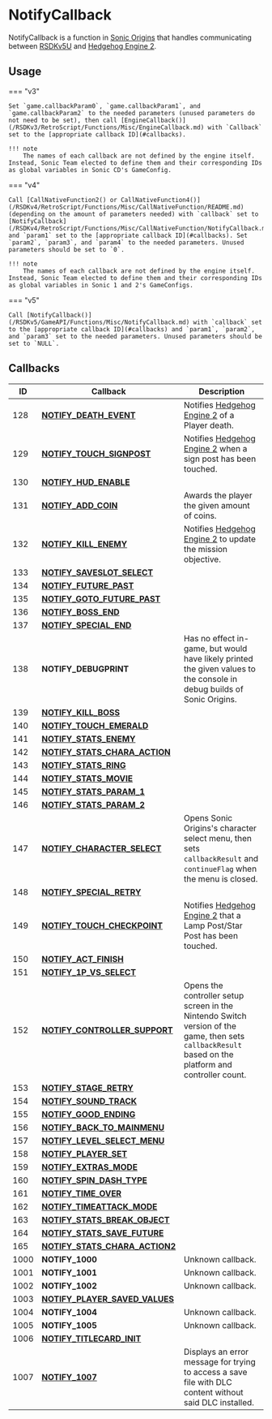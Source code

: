 # NotifyCallback

NotifyCallback is a function in [Sonic Origins](../../README.md) that handles communicating between [RSDKv5U](/RSDKv5/README.md) and [Hedgehog Engine 2](../../HedgehogEngine2.md).

## Usage
=== "v3"

    Set `game.callbackParam0`, `game.callbackParam1`, and `game.callbackParam2` to the needed parameters (unused parameters do not need to be set), then call [EngineCallback()](/RSDKv3/RetroScript/Functions/Misc/EngineCallback.md) with `Callback` set to the [appropriate callback ID](#callbacks).

    !!! note
        The names of each callback are not defined by the engine itself. Instead, Sonic Team elected to define them and their corresponding IDs as global variables in Sonic CD's GameConfig.

=== "v4"

    Call [CallNativeFunction2() or CallNativeFunction4()](/RSDKv4/RetroScript/Functions/Misc/CallNativeFunction/README.md) (depending on the amount of parameters needed) with `callback` set to [NotifyCallback](/RSDKv4/RetroScript/Functions/Misc/CallNativeFunction/NotifyCallback.md) and `param1` set to the [appropriate callback ID](#callbacks). Set `param2`, `param3`, and `param4` to the needed parameters. Unused parameters should be set to `0`.

    !!! note
        The names of each callback are not defined by the engine itself. Instead, Sonic Team elected to define them and their corresponding IDs as global variables in Sonic 1 and 2's GameConfigs.

=== "v5"

    Call [NotifyCallback()](/RSDKv5/GameAPI/Functions/Misc/NotifyCallback.md) with `callback` set to the [appropriate callback ID](#callbacks) and `param1`, `param2`, and `param3` set to the needed parameters. Unused parameters should be set to `NULL`.

## Callbacks
| ID   | Callback                                               | Description                                                                                                                                               |
| ---- | ------------------------------------------------------ | --------------------------------------------------------------------------------------------------------------------------------------------------------- |
| 128  | [**NOTIFY_DEATH_EVENT**](DeathEvent.md)                | Notifies [Hedgehog Engine 2](../../HedgehogEngine2.md) of a Player death.                                                                                 |
| 129  | [**NOTIFY_TOUCH_SIGNPOST**](TouchSignPost.md)          | Notifies [Hedgehog Engine 2](../../HedgehogEngine2.md) when a sign post has been touched.                                                                 |
| 130  | [**NOTIFY_HUD_ENABLE**](HUDEnable.md)                  |                                                                                                                                                           |
| 131  | [**NOTIFY_ADD_COIN**](AddCoin.md)                      | Awards the player the given amount of coins.                                                                                                              |
| 132  | [**NOTIFY_KILL_ENEMY**](KillEnemy.md)                  | Notifies [Hedgehog Engine 2](../../HedgehogEngine2.md) to update the mission objective.                                                                   |
| 133  | [**NOTIFY_SAVESLOT_SELECT**](SaveSlotSelect.md)        |                                                                                                                                                           |
| 134  | [**NOTIFY_FUTURE_PAST**](FuturePast.md)                |                                                                                                                                                           |
| 135  | [**NOTIFY_GOTO_FUTURE_PAST**](GotoFuturePast.md)       |                                                                                                                                                           |
| 136  | [**NOTIFY_BOSS_END**](BossEnd.md)                      |                                                                                                                                                           |
| 137  | [**NOTIFY_SPECIAL_END**](SpecialEnd.md)                |                                                                                                                                                           |
| 138  | **NOTIFY_DEBUGPRINT**                                  | Has no effect in-game, but would have likely printed the given values to the console in debug builds of Sonic Origins.                                    |
| 139  | [**NOTIFY_KILL_BOSS**](KillBoss.md)                    |                                                                                                                                                           |
| 140  | [**NOTIFY_TOUCH_EMERALD**](TouchEmerald.md)            |                                                                                                                                                           |
| 141  | [**NOTIFY_STATS_ENEMY**](StatsEnemy.md)                |                                                                                                                                                           |
| 142  | [**NOTIFY_STATS_CHARA_ACTION**](StatsCharaAction.md)   |                                                                                                                                                           |
| 143  | [**NOTIFY_STATS_RING**](StatsRing.md)                  |                                                                                                                                                           |
| 144  | [**NOTIFY_STATS_MOVIE**](StatsMovie.md)                |                                                                                                                                                           |
| 145  | [**NOTIFY_STATS_PARAM_1**](StatsParam1.md)             |                                                                                                                                                           |
| 146  | [**NOTIFY_STATS_PARAM_2**](StatsParam2.md)             |                                                                                                                                                           |
| 147  | [**NOTIFY_CHARACTER_SELECT**](CharacterSelect.md)      | Opens Sonic Origins's character select menu, then sets `callbackResult` and `continueFlag` when the menu is closed.                                       |
| 148  | [**NOTIFY_SPECIAL_RETRY**](SpecialRetry.md)            |                                                                                                                                                           |
| 149  | [**NOTIFY_TOUCH_CHECKPOINT**](TouchCheckpoint.md)      | Notifies [Hedgehog Engine 2](../../HedgehogEngine2.md) that a Lamp Post/Star Post has been touched.                                                       |
| 150  | [**NOTIFY_ACT_FINISH**](ActFinish.md)                  |                                                                                                                                                           |
| 151  | [**NOTIFY_1P_VS_SELECT**](1PVSSelect.md)               |                                                                                                                                                           |
| 152  | [**NOTIFY_CONTROLLER_SUPPORT**](ControllerSupport.md)  | Opens the controller setup screen in the Nintendo Switch version of the game, then sets `callbackResult` based on the platform and controller count.      |
| 153  | [**NOTIFY_STAGE_RETRY**](StageRetry.md)                |                                                                                                                                                           |
| 154  | [**NOTIFY_SOUND_TRACK**](SoundTrack.md)                |                                                                                                                                                           |
| 155  | [**NOTIFY_GOOD_ENDING**](GoodEnding.md)                |                                                                                                                                                           |
| 156  | [**NOTIFY_BACK_TO_MAINMENU**](BackToMainMenu.md)       |                                                                                                                                                           |
| 157  | [**NOTIFY_LEVEL_SELECT_MENU**](LevelSelectMenu.md)     |                                                                                                                                                           |
| 158  | [**NOTIFY_PLAYER_SET**](PlayerSet.md)                  |                                                                                                                                                           |
| 159  | [**NOTIFY_EXTRAS_MODE**](ExtrasMode.md)                |                                                                                                                                                           |
| 160  | [**NOTIFY_SPIN_DASH_TYPE**](SpindashType.md)           |                                                                                                                                                           |
| 161  | [**NOTIFY_TIME_OVER**](TimeOver.md)                    |                                                                                                                                                           |
| 162  | [**NOTIFY_TIMEATTACK_MODE**](TimeAttackMode.md)        |                                                                                                                                                           |
| 163  | [**NOTIFY_STATS_BREAK_OBJECT**](StatsBreakObject.md)   |                                                                                                                                                           |
| 164  | [**NOTIFY_STATS_SAVE_FUTURE**](StatsSaveFuture.md)     |                                                                                                                                                           |
| 165  | [**NOTIFY_STATS_CHARA_ACTION2**](StatsCharaAction2.md) |                                                                                                                                                           |
| 1000 | **NOTIFY_1000**                                        | Unknown callback.                                                                                                                                         |
| 1001 | **NOTIFY_1001**                                        | Unknown callback.                                                                                                                                         |
| 1002 | **NOTIFY_1002**                                        | Unknown callback.                                                                                                                                         |
| 1003 | [**NOTIFY_PLAYER_SAVED_VALUES**](PlayerSavedValues.md) |                                                                                                                                                           |
| 1004 | **NOTIFY_1004**                                        | Unknown callback.                                                                                                                                         |
| 1005 | **NOTIFY_1005**                                        | Unknown callback.                                                                                                                                         |
| 1006 | [**NOTIFY_TITLECARD_INIT**](TitleCardInit.md)          |                                                                                                                                                           |
| 1007 | [**NOTIFY_1007**](1007.md)                             | Displays an error message for trying to access a save file with DLC content without said DLC installed.                                                   |
